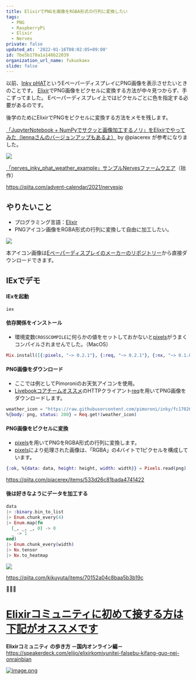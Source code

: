 ```yaml
---
title: ElixirでPNGを画像をRGBA形式の行列に変換したい
tags:
  - PNG
  - RaspberryPi
  - Elixir
  - Nerves
private: false
updated_at: '2022-01-16T08:02:05+09:00'
id: 7be5b170a1a148b22039
organization_url_name: fukuokaex
slide: false
---
```


[Elixir]: https://elixir-lang.org/docs.html
[Nerves]: https://hexdocs.pm/nerves/getting-started.html
[pixels]: https://hexdocs.pm/pixels/Pixels.html
[Inky pHAT]: https://shop.pimoroni.com/products/inky-phat?variant=12549254217811

以前、[Inky pHAT]というEペーパーディスプレイにPNG画像を表示させたいときのことです。
[Elixir]でPNG画像をピクセルに変換する方法が中々見つからず、手こずってました。
Eペーパーディスプレイ上ではピクセルごとに色を指定する必要があるのです。

後学のためにElixirでPNGをピクセルに変換する方法をメモを残します。

[「JupyterNotebook + NumPyでサクッと画像加工するノリ」をElixirでやってみた（lennaさんのバージョンアップもあるよ）](https://qiita.com/piacerex/items/533d26c81bada4741422) by @piacerex が参考になりました。

[![](https://user-images.githubusercontent.com/7563926/146623097-445833c7-a37a-44f1-a893-3a83a6337328.jpg)](https://github.com/mnishiguchi/nerves_inky_phat_weather_example)

[「nerves_inky_phat_weather_example」サンプルNervesファームウエア](https://github.com/mnishiguchi/nerves_inky_phat_weather_example)（拙作）

https://qiita.com/advent-calendar/2021/nervesjp

## やりたいこと

- プログラミング言語：[Elixir]
- PNGアイコン画像をRGBA形式の行列に変換して自由に加工したい。

![](https://raw.githubusercontent.com/pimoroni/inky/fc17026df35447c1147e9bfa38988e89e75c80e6/examples/phat/resources/icon-sun.png)

本アイコン画像は[Eペーパーディスプレイのメーカーのリポジトリー](https://github.com/pimoroni/inky)から直接ダウンロードできます。

## IExでデモ

#### IExを起動

```
iex
```

#### 依存関係をインストール

- 環境変数`CROSSCOMPILE`に何らかの値をセットしておかないと[pixels]がうまくコンパイルされませんでした。（MacOS）

```elixir
Mix.install([{:pixels, "~> 0.2.1"}, {:req, "~> 0.2.1"}, {:nx, "~> 0.1.0"}], system_env: [{"CROSSCOMPILE", "1"}])
```

#### PNG画像をダウンロード

- ここでは例としてPimoroniのお天気アイコンを使用。
- [Livebookコアチームオススメ](https://github.com/livebook-dev/nerves_livebook/pull/148)のHTTPクライアント[req](https://hex.pm/packages/req)を用いてPNG画像をダウンロードします。


```elixir
weather_icon = "https://raw.githubusercontent.com/pimoroni/inky/fc17026df35447c1147e9bfa38988e89e75c80e6/examples/phat/resources/icon-sun.png"
%{body: png, status: 200} = Req.get!(weather_icon)
```

#### PNG画像をピクセルに変換

- [pixels]を用いてPNGをRGBA形式の行列に変換します。
- [pixels]により処理された画像は、「RGBA」の4バイトで1ピクセルを構成しています。

```elixir
{:ok, %{data: data, height: height, width: width}} = Pixels.read(png)
```

https://qiita.com/piacerex/items/533d26c81bada4741422

#### 後は好きなようにデータを加工する

```elixir
data
|> :binary.bin_to_list
|> Enum.chunk_every(4)
|> Enum.map(fn
  [_, _, _, 0] -> 0
  _ -> 1
end)
|> Enum.chunk_every(width)
|> Nx.tensor
|> Nx.to_heatmap
```

![](https://user-images.githubusercontent.com/7563926/149340069-abd39290-5f94-41f7-8a3d-e5ef28744ea9.png)

https://qiita.com/kikuyuta/items/70152a04c8baa5b3b19c

:tada::tada::tada:

# <u><b>Elixirコミュニティに初めて接する方は下記がオススメです</b></u>

**Elixirコミュニティ の歩き方 －国内オンライン編－**<br>
https://speakerdeck.com/elijo/elixirkomiyunitei-falsebu-kifang-guo-nei-onrainbian

[![image.png](https://qiita-image-store.s3.ap-northeast-1.amazonaws.com/0/155423/f891b7ad-d2c4-3303-915b-f831069e28a4.png)](https://speakerdeck.com/elijo/elixirkomiyunitei-falsebu-kifang-guo-nei-onrainbian)
